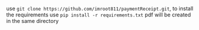 use ```git clone https://github.com/imroot811/paymentReceipt.git```,
to install the requirements
use  ```pip install -r requirements.txt```
pdf will be created in the same directory
